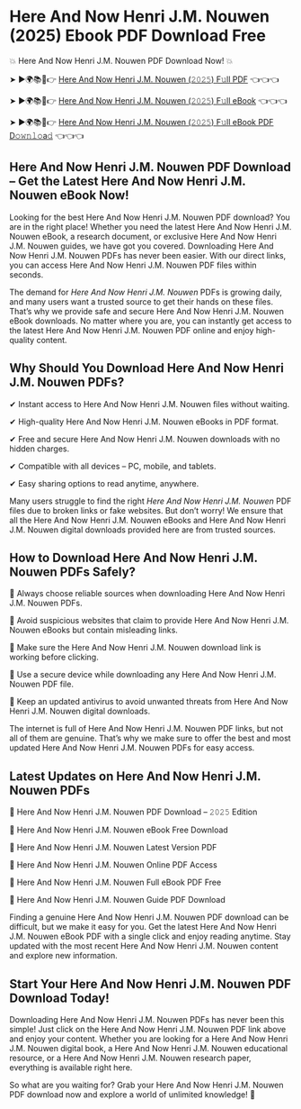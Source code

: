 # Here And Now Henri J.M. Nouwen (2025) Ebook PDF Download Free

💥 Here And Now Henri J.M. Nouwen PDF Download Now! 💥

➤ ►🌍📚📱👉 [Here And Now Henri J.M. Nouwen (𝟸𝟶𝟸𝟻) F𝚞ll PDF](https://getpdf.xyz/here-and-now-henri-j.m.-nouwen) 👈👈👈


➤ ►🌍📚📱👉 [Here And Now Henri J.M. Nouwen (𝟸𝟶𝟸𝟻) F𝚞ll eBook](https://getpdf.xyz/here-and-now-henri-j.m.-nouwen) 👈👈👈


➤ ►🌍📚📱👉 [Here And Now Henri J.M. Nouwen (𝟸𝟶𝟸𝟻) F𝚞ll eBook PDF D𝚘𝚠𝚗𝚕𝚘a𝚍](https://getpdf.xyz/here-and-now-henri-j.m.-nouwen) 👈👈👈


## Here And Now Henri J.M. Nouwen PDF Download – Get the Latest Here And Now Henri J.M. Nouwen eBook Now!

Looking for the best Here And Now Henri J.M. Nouwen PDF download? You are in the right place! Whether you need the latest Here And Now Henri J.M. Nouwen eBook, a research document, or exclusive Here And Now Henri J.M. Nouwen guides, we have got you covered. Downloading Here And Now Henri J.M. Nouwen PDFs has never been easier. With our direct links, you can access Here And Now Henri J.M. Nouwen PDF files within seconds.

The demand for *Here And Now Henri J.M. Nouwen* PDFs is growing daily, and many users want a trusted source to get their hands on these files. That’s why we provide safe and secure Here And Now Henri J.M. Nouwen eBook downloads. No matter where you are, you can instantly get access to the latest Here And Now Henri J.M. Nouwen PDF online and enjoy high-quality content.

## Why Should You Download Here And Now Henri J.M. Nouwen PDFs?

✔ Instant access to Here And Now Henri J.M. Nouwen files without waiting.

✔ High-quality Here And Now Henri J.M. Nouwen eBooks in PDF format.

✔ Free and secure Here And Now Henri J.M. Nouwen downloads with no hidden charges.

✔ Compatible with all devices – PC, mobile, and tablets.

✔ Easy sharing options to read anytime, anywhere.

Many users struggle to find the right *Here And Now Henri J.M. Nouwen* PDF files due to broken links or fake websites. But don’t worry! We ensure that all the Here And Now Henri J.M. Nouwen eBooks and Here And Now Henri J.M. Nouwen digital downloads provided here are from trusted sources.

## How to Download Here And Now Henri J.M. Nouwen PDFs Safely?

📌 Always choose reliable sources when downloading Here And Now Henri J.M. Nouwen PDFs.

📌 Avoid suspicious websites that claim to provide Here And Now Henri J.M. Nouwen eBooks but contain misleading links.

📌 Make sure the Here And Now Henri J.M. Nouwen download link is working before clicking.

📌 Use a secure device while downloading any Here And Now Henri J.M. Nouwen PDF file.

📌 Keep an updated antivirus to avoid unwanted threats from Here And Now Henri J.M. Nouwen digital downloads.

The internet is full of Here And Now Henri J.M. Nouwen PDF links, but not all of them are genuine. That’s why we make sure to offer the best and most updated Here And Now Henri J.M. Nouwen PDFs for easy access.

## Latest Updates on Here And Now Henri J.M. Nouwen PDFs

🔹 Here And Now Henri J.M. Nouwen PDF Download – 𝟸𝟶𝟸𝟻 Edition

🔹 Here And Now Henri J.M. Nouwen eBook Free Download

🔹 Here And Now Henri J.M. Nouwen Latest Version PDF

🔹 Here And Now Henri J.M. Nouwen Online PDF Access

🔹 Here And Now Henri J.M. Nouwen Full eBook PDF Free

🔹 Here And Now Henri J.M. Nouwen Guide PDF Download

Finding a genuine Here And Now Henri J.M. Nouwen PDF download can be difficult, but we make it easy for you. Get the latest Here And Now Henri J.M. Nouwen eBook PDF with a single click and enjoy reading anytime. Stay updated with the most recent Here And Now Henri J.M. Nouwen content and explore new information.

## Start Your Here And Now Henri J.M. Nouwen PDF Download Today!

Downloading Here And Now Henri J.M. Nouwen PDFs has never been this simple! Just click on the Here And Now Henri J.M. Nouwen PDF link above and enjoy your content. Whether you are looking for a Here And Now Henri J.M. Nouwen digital book, a Here And Now Henri J.M. Nouwen educational resource, or a Here And Now Henri J.M. Nouwen research paper, everything is available right here.

So what are you waiting for? Grab your Here And Now Henri J.M. Nouwen PDF download now and explore a world of unlimited knowledge! 🚀